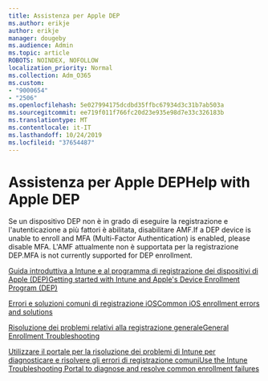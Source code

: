 ```yaml
---
title: Assistenza per Apple DEP
ms.author: erikje
author: erikje
manager: dougeby
ms.audience: Admin
ms.topic: article
ROBOTS: NOINDEX, NOFOLLOW
localization_priority: Normal
ms.collection: Adm_O365
ms.custom:
- "9000654"
- "2506"
ms.openlocfilehash: 5e027994175dcdbd35ffbc67934d3c31b7ab503a
ms.sourcegitcommit: ee719f011f766fc20d23e935e98d7e33c326183b
ms.translationtype: MT
ms.contentlocale: it-IT
ms.lasthandoff: 10/24/2019
ms.locfileid: "37654487"
---
```

# <a name="help-with-apple-dep"></a><span data-ttu-id="d29a5-102">Assistenza per Apple DEP</span><span class="sxs-lookup"><span data-stu-id="d29a5-102">Help with Apple DEP</span></span>

<span data-ttu-id="d29a5-103">Se un dispositivo DEP non è in grado di eseguire la registrazione e l'autenticazione a più fattori è abilitata, disabilitare AMF.</span><span class="sxs-lookup"><span data-stu-id="d29a5-103">If a DEP device is unable to enroll and MFA (Multi-Factor Authentication) is enabled, please disable MFA.</span></span> <span data-ttu-id="d29a5-104">L'AMF attualmente non è supportata per la registrazione DEP.</span><span class="sxs-lookup"><span data-stu-id="d29a5-104">MFA is not currently supported for DEP enrollment.</span></span>

[<span data-ttu-id="d29a5-105">Guida introduttiva a Intune e al programma di registrazione dei dispositivi di Apple (DEP)</span><span class="sxs-lookup"><span data-stu-id="d29a5-105">Getting started with Intune and Apple's Device Enrollment Program (DEP)</span></span>](https://docs.microsoft.com/intune/enrollment/device-enrollment-program-enroll-ios)

[<span data-ttu-id="d29a5-106">Errori e soluzioni comuni di registrazione iOS</span><span class="sxs-lookup"><span data-stu-id="d29a5-106">Common iOS enrollment errors and solutions</span></span>](https://docs.microsoft.com/intune/enrollment/troubleshoot-ios-enrollment-errors)

[<span data-ttu-id="d29a5-107">Risoluzione dei problemi relativi alla registrazione generale</span><span class="sxs-lookup"><span data-stu-id="d29a5-107">General Enrollment Troubleshooting</span></span>](https://docs.microsoft.com/intune/enrollment/troubleshoot-device-enrollment-in-intune)

[<span data-ttu-id="d29a5-108">Utilizzare il portale per la risoluzione dei problemi di Intune per diagnosticare e risolvere gli errori di registrazione comuni</span><span class="sxs-lookup"><span data-stu-id="d29a5-108">Use the Intune Troubleshooting Portal to diagnose and resolve common enrollment failures</span></span>](https://docs.microsoft.com/intune/fundamentals/help-desk-operators)


